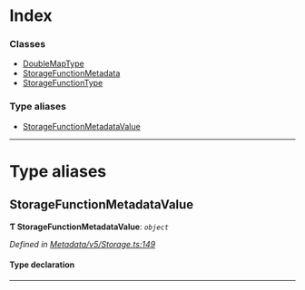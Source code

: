 

# Index

### Classes

* [DoubleMapType](../classes/_metadata_v5_storage_.doublemaptype.md)
* [StorageFunctionMetadata](../classes/_metadata_v5_storage_.storagefunctionmetadata.md)
* [StorageFunctionType](../classes/_metadata_v5_storage_.storagefunctiontype.md)

### Type aliases

* [StorageFunctionMetadataValue](_metadata_v5_storage_.md#storagefunctionmetadatavalue)

---

# Type aliases

<a id="storagefunctionmetadatavalue"></a>

##  StorageFunctionMetadataValue

**Ƭ StorageFunctionMetadataValue**: *`object`*

*Defined in [Metadata/v5/Storage.ts:149](https://github.com/polkadot-js/api/blob/4f9aecc/packages/types/src/Metadata/v5/Storage.ts#L149)*

#### Type declaration

___

